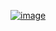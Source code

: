 <a href="https://danielabrante.github.io/">![image](https://user-images.githubusercontent.com/72468926/122594844-f6f89200-d03d-11eb-883b-4a7129d6fbc3.png)</a>
